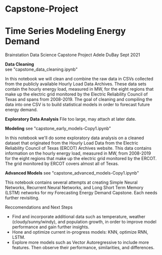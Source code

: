 # Capstone-Project
# Time Series Modeling Energy Demand
Brainstation Data Science Capstone Project
Adele DuBay
Sept 2021

**Data Cleaning**\
see "capstone_data_cleaning.ipynb"

In this notebook we will clean and combine the raw data in CSVs collected from the publicly available Hourly Load Data Archives. These data sets contain the hourly energy load, measured in MW, for the eight regions that make up the electric grid monitored by the Electric Reliability Council of Texas and spans from 2008-2019. The goal of cleaning and compiling the data into one CSV is to build statistical models in order to forecast future energy demand.


**Exploratory Data Analysis**
File too large, may attach at later date. 


**Modeling**
see "capstone_early_models-Copy1.ipynb"

In this notebook we'll do some exploratory data analysis on a cleaned dataset that originated from the Hourly Load Data from the Electric Reliability Council of Texas (ERCOT) Archives website. This data contains information on the hourly energy load, measured in MW, from 2008-2019 for the eight regions that make up the electric grid monitored by the ERCOT. The grid monitored by ERCOT covers almost all of Texas.


**Advanced Models**
see "capstone_advanced_models-Copy1.ipynb"

This notebook contains several attempts at creating Simple Neural Networks, Recurrent Neural Networks, and Long Short Term Memory (LSTM) networks for my Forecasting Energy Demand Capstone. Each needs further revisiting.


Reccomendations and Next Steps
- Find and incorporate additional data such as temperature, weather (cloudy/sunny/windy), and population growth, in order to improve model performance and gain further insights.
- Hone and optimize current in-progress models: KNN, optimize RNN, LSTM.
- Explore more models such as Vector Autoregressive to include more features. Then observe their performance, similarities, and differences.
